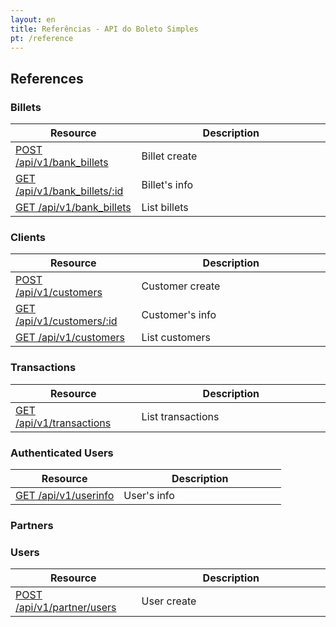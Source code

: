 ```yaml
---
layout: en
title: Referências - API do Boleto Simples
pt: /reference
---
```


## References

### Billets

<table class='table table-bordered features'>
  <thead>
    <tr>
      <th>Resource</th>
      <th>Description</th>
    </tr>
  </thead>
  <tbody>
    <tr>
      <td><a href="/reference/v1/bank_billets#criar-boleto">POST /api/v1/bank_billets</a></td>
      <td width='60%'>Billet create</td>
    </tr>
    <tr>
      <td><a href="/reference/v1/bank_billets#informaes-do-boleto">GET /api/v1/bank_billets/:id</a></td>
      <td width='60%'>Billet's info</td>
    </tr>
    <tr>
      <td><a href="/reference/v1/bank_billets#listar-boletos">GET /api/v1/bank_billets</a></td>
      <td width='60%'>List billets</td>
    </tr>
  </tbody>
</table>

###  Clients

<table class='table table-bordered features'>
  <thead>
    <tr>
      <th>Resource</th>
      <th>Description</th>
    </tr>
  </thead>
  <tbody>
    <tr>
      <td>
        <a href="/reference/v1/customers#criar-cliente">POST /api/v1/customers</a>
      </td>
      <td width='60%'>Customer create</td>
    </tr>
    <tr>
      <td>
        <a href="/reference/v1/customers#informaes-do-cliente">GET /api/v1/customers/:id</a>
      </td>
      <td width='60%'>Customer's info</td>
    </tr>
    <tr>
      <td>
        <a href="/reference/v1/customers#listar-clientes">GET /api/v1/customers</a>
      </td>
      <td width='60%'>List customers</td>
    </tr>
  </tbody>
</table>

### Transactions

<table class='table table-bordered features'>
  <thead>
    <tr>
      <th>Resource</th>
      <th>Description</th>
    </tr>
  </thead>
  <tbody>
    <tr>
      <td>
        <a href="/reference/v1/transactions/">GET /api/v1/transactions</a>
      </td>
      <td width='60%'>List transactions</td>
    </tr>
  </tbody>
</table>

### Authenticated Users

<table class='table table-bordered features'>
  <thead>
    <tr>
      <th>Resource</th>
      <th>Description</th>
    </tr>
  </thead>
  <tbody>
    <tr>
      <td>
        <a href="/reference/v1/users/">GET /api/v1/userinfo</a>
      </td>
      <td width='60%'>User's info</td>
    </tr>
  </tbody>
</table>

### Partners

### Users

<table class='table table-bordered features'>
  <thead>
    <tr>
      <th>Resource</th>
      <th>Description</th>
    </tr>
  </thead>
  <tbody>
    <tr>
      <td>
        <a href="/reference/v1/partner/users">POST /api/v1/partner/users</a>
      </td>
      <td width='60%'>User create</td>
    </tr>
  </tbody>
</table>

